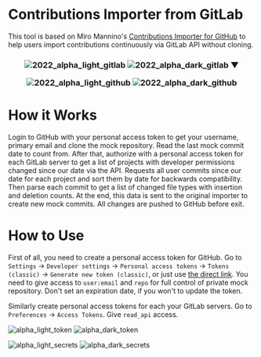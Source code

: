 # Contributions Importer from GitLab

This tool is based on Miro Mannino's [Contributions Importer for GitHub](https://github.com/miromannino/contributions-importer-for-github) to help users import contributions continuously via GitLab API without cloning.

<h3 align="center">

  ![2022_alpha_light_gitlab](https://user-images.githubusercontent.com/23136222/207664781-a0cb309d-9154-4b0d-8c6f-47d8f779ce6d.png#gh-light-mode-only)
  ![2022_alpha_dark_gitlab](https://user-images.githubusercontent.com/23136222/207656073-9767a871-55be-4446-ac4c-3c6e8387bd21.png#gh-dark-mode-only)
  ▼

  ![2022_alpha_light_github](https://user-images.githubusercontent.com/23136222/207667695-8ae40bef-4af9-469e-908f-26892b15ae7c.png#gh-light-mode-only)
  ![2022_alpha_dark_github](https://user-images.githubusercontent.com/23136222/207667690-b853ccd7-8ab6-4000-8f69-cfc0f0faa585.png#gh-dark-mode-only)
</h3>

# How it Works

Login to GitHub with your personal access token to get your username, primary email and clone the mock repository. Read the last mock commit date to count from. After that, authorize with a personal access token for each GitLab server to get a list of projects with developer permissions changed since our date via the API. Requests all user commits since our date for each project and sort them by date for backwards compatibility. Then parse each commit to get a list of changed file types with insertion and deletion counts. At the end, this data is sent to the original importer to create new mock commits. All changes are pushed to GitHub before exit.

# How to Use

First of all, you need to create a personal access token for GitHub.
Go to `Settings` -> `Developer settings` -> `Personal access tokens` -> `Tokens (classic)` -> `Generate new token (classic)`, or just use [the direct link](https://github.com/settings/tokens/new). You need to give access to `user:email` and `repo` for full control of private mock repository. Don't set an expiration date, if you won't to update the token.

Similarly create personal access tokens for each your GitLab servers. Go to `Preferences` -> `Access Tokens`. Give `read_api` access.

<p align="center">
  
  ![alpha_light_token](https://user-images.githubusercontent.com/23136222/208074919-f9c9bc7d-db0a-4cad-a3e2-0b34e8898682.png#gh-light-mode-only)
  ![alpha_dark_token](https://user-images.githubusercontent.com/23136222/208074913-443edec5-7546-4a24-9759-c5aed279f9c1.png#gh-dark-mode-only)
</p>

<p align="center">

  ![alpha_light_secrets](https://user-images.githubusercontent.com/23136222/207987066-d25e9051-3161-4d93-938c-5e9c1eab7aea.png#gh-light-mode-only)
  ![alpha_dark_secrets](https://user-images.githubusercontent.com/23136222/207987065-8f0aacc4-3fea-416f-8abc-124d6b7d8c8b.png#gh-dark-mode-only)
</p>
